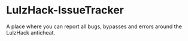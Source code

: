 # LulzHack-IssueTracker
A place where you can report all bugs, bypasses and errors around the LulzHack anticheat.
